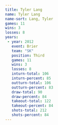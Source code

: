 ```yaml
---
title: Tyler Lang
name: Tyler Lang
name-sort: Lang, Tyler
games: 11
wins: 3
losses: 8
years:
 - year: 2012
   event: Brier
   team: "SK"
   position: Third
   games: 11
   wins: 3
   losses: 8
   inturn-total: 106
   inturn-percent: 85
   outturn-total: 106
   outturn-percent: 83
   draw-total: 90
   draw-percent: 84
   takeout-total: 122
   takeout-percent: 84
   shots-total: 212
   shots-percent: 84
---
```

